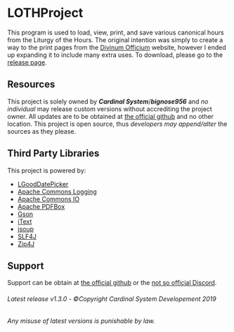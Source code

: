 # LOTHProject

This program is used to load, view, print, and save various canonical hours from the Liturgy of the Hours. The original intention was simply to create a way to the print pages from the [Divinum Officium](https://divinumofficium.com/) website, however I ended up expanding it to include many extra uses. To download, please go to the [release page](https://github.com/TheCardinalSystem/LOTHProject/releases/latest).

## Resources
This project is solely owned by ***Cardinal System***/***bignose956*** and _no individual_ may release custom versions without accrediting the project owner. All updates are to be obtained at [the official github](https://github.com/TheCardinalSystem/LOTHProject "Cardinal System Project") and no other location. This project is open source, thus _developers may append/alter_ the sources as they please.

## Third Party Libraries
This project is powered by:
* [LGoodDatePicker](https://github.com/LGoodDatePicker/LGoodDatePicker)
* [Apache Commons Logging](https://commons.apache.org/proper/commons-logging/)
* [Apache Commons IO](https://commons.apache.org/proper/commons-io/)
* [Apache PDFBox](https://pdfbox.apache.org/)
* [Gson](https://github.com/google/gson)
* [iText](https://itextpdf.com/)
* [jsoup](https://jsoup.org/)
* [SLF4J](https://www.slf4j.org/)
* [Zip4J](http://www.lingala.net/zip4j/)

## Support
Support can be obtain at [the official github](https://github.com/TheCardinalSystem/LOTHProject "CardinalSystem Project") or the [not so official Discord](https://discordapp.com/invite/7Jh6Jd6 "Cardinal Support").

###### Latest release v1.3.0 - ©Copyright Cardinal System Developement 2019

###### Any misuse of latest versions is punishable by law.
